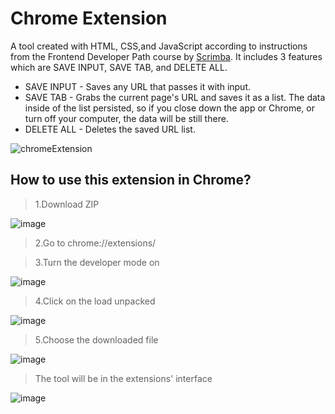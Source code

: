 # Chrome Extension

A tool created with HTML, CSS,and JavaScript according to instructions from the Frontend Developer Path course by [Scrimba](https://scrimba.com/). 
It includes 3 features which are SAVE INPUT, SAVE TAB, and DELETE ALL.

* SAVE INPUT - Saves any URL that passes it with input. 
* SAVE TAB - Grabs the current page's URL and saves it as a list. The data inside of the list persisted, so if you close down the app or Chrome, or turn off your computer, the data will be still there. 
* DELETE ALL -  Deletes the saved URL list.

![chromeExtension](https://user-images.githubusercontent.com/63050857/193245897-d8cb87c7-497b-43a2-b1d8-a5fe14073a9f.png)


## How to use this extension in Chrome?

> 1.Download ZIP

![image](https://user-images.githubusercontent.com/63050857/193263643-fb75eb97-55a5-4c90-994f-d4f04d4f56f2.png)

> 2.Go to chrome://extensions/

> 3.Turn the developer mode on

![image](https://user-images.githubusercontent.com/63050857/193264831-6a7c9adf-9fbf-4251-8210-82a9a27e3d7d.png)

> 4.Click on the load unpacked

![image](https://user-images.githubusercontent.com/63050857/193265042-7e3095a7-e5c0-4441-856e-8ac9441d7e36.png)

> 5.Choose the downloaded file 

![image](https://user-images.githubusercontent.com/63050857/193265499-1b278e38-fb48-4094-9c83-4e42417b35bf.png)

> The tool will be in the extensions' interface 

![image](https://user-images.githubusercontent.com/63050857/193265864-10cbd045-fd60-47ad-aca5-494b5cb64c98.png)



